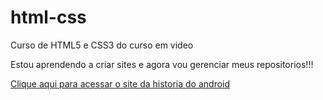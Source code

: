 # html-css
 Curso de HTML5 e  CSS3 do curso em video

 Estou aprendendo a criar sites e agora vou gerenciar meus repositorios!!!

 <a href="https://vitalluiz.github.io/html-css/projetos/Clara/index.html">Clique aqui para acessar o site da historia do android</a>